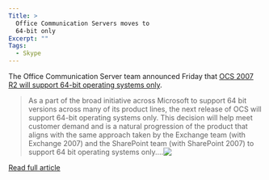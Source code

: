 ```yaml
---
Title: >
  Office Communication Servers moves to
  64-bit only
Excerpt: ""
Tags:
  - Skype
---
```


  The Office Communication Server team announced Friday that <a href="http://communicationsserverteam.com/archive/2008/08/29/246.aspx" target="_blank">OCS 2007 R2 will support 64-bit operating systems only</a>.
  <blockquote>   As a part of the broad initiative across Microsoft to support 64 bit versions across many of its product lines, the next release of OCS will support 64-bit operating systems only. This decision will help meet customer demand and is a natural progression of the product that aligns with the same approach taken by the Exchange team (with Exchange 2007) and the SharePoint team (with SharePoint 2007) to support 64 bit operating systems only....<a href="http://gotspeech.net/blogs/speakingfromtheedge/archive/2008/09/02/office-communication-servers-moves-to-64-bit-only.aspx"><img style="vertical-align: text-top" src="http://www.blogblog.com/rounders2/icon_arrow.gif" border="0" /></a>
 </blockquote>  
  <a href="http://gotspeech.net/blogs/speakingfromtheedge/archive/2008/09/02/office-communication-servers-moves-to-64-bit-only.aspx">Read full article</a>
